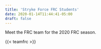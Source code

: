 ```yaml
---
title: 'Stryke Force FRC Students'
date: 2020-01-14T11:44:41-05:00
draft: false
---
```


Meet the FRC team for the 2020 FRC season.

<!--more-->

{{< teamfrc >}}
